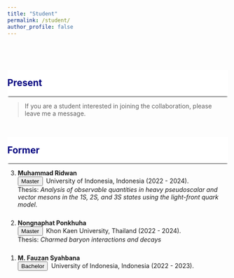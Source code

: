 ```yaml
---
title: "Student"
permalink: /student/
author_profile: false
---
```


<p style="margin-bottom:2.0cm;"></p>


<div style="display: flex; align-items: center; background-color: white; position: sticky; top: 0px; padding: 10px 0px; box-shadow: 0 4px 2px -2px gray; z-index: 1; height: 40px;"> 
  <h2 style="color:#000080; margin: 0;">Present</h2> 
</div>

<blockquote>
    If you are a student interested in joining the collaboration, please leave me a message. 
</blockquote>

<p style="margin-bottom:1.2cm;"></p>

<div style="display: flex; align-items: center; background-color: white; position: sticky; top: 0px; padding: 10px 0px; box-shadow: 0 4px 2px -2px gray; z-index: 1; height: 40px;"> 
  <h2 style="color:#000080; margin: 0;">Former</h2> 
</div>

<ol reversed>    
  <li style="margin-bottom: 25px;">
      <b>Muhammad Ridwan</b><br>
      <button class="btn--article">Master</button>&nbsp; University of Indonesia, Indonesia (2022 - 2024). <br>
      Thesis: <em>Analysis of observable quantities in heavy pseudoscalar and vector mesons in the 1S, 2S, and 3S states using the light-front quark model.</em><br>
<!--       News: He was recognized as the best master's physics student at the University of Indonesia. -->
  </li> 
  
  <li style="margin-bottom: 25px;">
      <b>Nongnaphat Ponkhuha</b><br>
      <button class="btn--article">Master</button>&nbsp; Khon Kaen University, Thailand (2022 - 2024). <br>
      Thesis: <em>Charmed baryon interactions and decays</em><br>
  </li> 

  <li style="margin-bottom: 25px;">
      <b>M. Fauzan Syahbana</b><br>
      <button class="btn--article-blue">Bachelor</button>&nbsp; University of Indonesia, Indonesia (2022 - 2023). <br>
<!--       Thesis: <em>Distribution amplitude and decay constants of light mesons in the mixed states of 1S and 2S in the light-front quark model.</em><br> -->
<!--       News: After graduation, he is pursuing a master's degree at Osaka University. -->
  </li> 
</ol>
